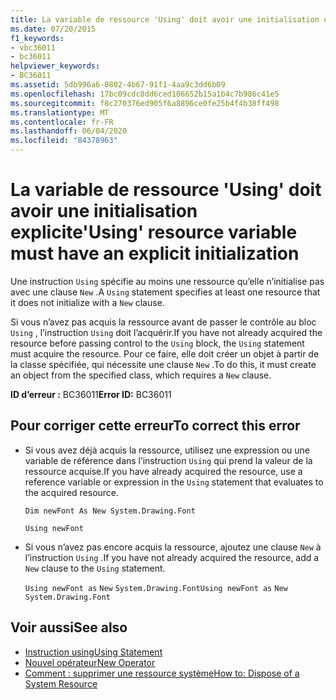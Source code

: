 ```yaml
---
title: La variable de ressource 'Using' doit avoir une initialisation explicite
ms.date: 07/20/2015
f1_keywords:
- vbc36011
- bc36011
helpviewer_keywords:
- BC36011
ms.assetid: 5db996a6-0802-4b67-91f1-4aa9c3dd6b09
ms.openlocfilehash: 17bc09cdc8dd6ced106652b15a1b4c7b986c41e5
ms.sourcegitcommit: f8c270376ed905f6a8896ce0fe25b4f4b38ff498
ms.translationtype: MT
ms.contentlocale: fr-FR
ms.lasthandoff: 06/04/2020
ms.locfileid: "84378963"
---
```

# <a name="using-resource-variable-must-have-an-explicit-initialization"></a><span data-ttu-id="9f23d-102">La variable de ressource 'Using' doit avoir une initialisation explicite</span><span class="sxs-lookup"><span data-stu-id="9f23d-102">'Using' resource variable must have an explicit initialization</span></span>
<span data-ttu-id="9f23d-103">Une instruction `Using` spécifie au moins une ressource qu’elle n’initialise pas avec une clause `New` .</span><span class="sxs-lookup"><span data-stu-id="9f23d-103">A `Using` statement specifies at least one resource that it does not initialize with a `New` clause.</span></span>  
  
 <span data-ttu-id="9f23d-104">Si vous n’avez pas acquis la ressource avant de passer le contrôle au bloc `Using` , l’instruction `Using` doit l’acquérir.</span><span class="sxs-lookup"><span data-stu-id="9f23d-104">If you have not already acquired the resource before passing control to the `Using` block, the `Using` statement must acquire the resource.</span></span> <span data-ttu-id="9f23d-105">Pour ce faire, elle doit créer un objet à partir de la classe spécifiée, qui nécessite une clause `New` .</span><span class="sxs-lookup"><span data-stu-id="9f23d-105">To do this, it must create an object from the specified class, which requires a `New` clause.</span></span>  
  
 <span data-ttu-id="9f23d-106">**ID d’erreur :** BC36011</span><span class="sxs-lookup"><span data-stu-id="9f23d-106">**Error ID:** BC36011</span></span>  
  
## <a name="to-correct-this-error"></a><span data-ttu-id="9f23d-107">Pour corriger cette erreur</span><span class="sxs-lookup"><span data-stu-id="9f23d-107">To correct this error</span></span>  
  
- <span data-ttu-id="9f23d-108">Si vous avez déjà acquis la ressource, utilisez une expression ou une variable de référence dans l’instruction `Using` qui prend la valeur de la ressource acquise.</span><span class="sxs-lookup"><span data-stu-id="9f23d-108">If you have already acquired the resource, use a reference variable or expression in the `Using` statement that evaluates to the acquired resource.</span></span>  
  
     `Dim newFont As New System.Drawing.Font`  
  
     `Using newFont`  
  
- <span data-ttu-id="9f23d-109">Si vous n’avez pas encore acquis la ressource, ajoutez une clause `New` à l’instruction `Using` .</span><span class="sxs-lookup"><span data-stu-id="9f23d-109">If you have not already acquired the resource, add a `New` clause to the `Using` statement.</span></span>  
  
     <span data-ttu-id="9f23d-110">`Using newFont as`   `New`   `System.Drawing.Font`</span><span class="sxs-lookup"><span data-stu-id="9f23d-110">`Using newFont as`   `New`   `System.Drawing.Font`</span></span>  
  
## <a name="see-also"></a><span data-ttu-id="9f23d-111">Voir aussi</span><span class="sxs-lookup"><span data-stu-id="9f23d-111">See also</span></span>

- [<span data-ttu-id="9f23d-112">Instruction using</span><span class="sxs-lookup"><span data-stu-id="9f23d-112">Using Statement</span></span>](../language-reference/statements/using-statement.md)
- [<span data-ttu-id="9f23d-113">Nouvel opérateur</span><span class="sxs-lookup"><span data-stu-id="9f23d-113">New Operator</span></span>](../language-reference/operators/new-operator.md)
- [<span data-ttu-id="9f23d-114">Comment : supprimer une ressource système</span><span class="sxs-lookup"><span data-stu-id="9f23d-114">How to: Dispose of a System Resource</span></span>](../programming-guide/language-features/control-flow/how-to-dispose-of-a-system-resource.md)
